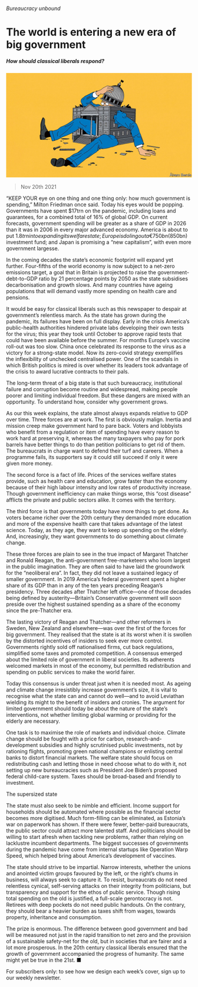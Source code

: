 ###### Bureaucracy unbound

# The world is entering a new era of big government 

##### How should classical liberals respond? 

![image](images/20211120_LDD001_0.jpg) 

> Nov 20th 2021 

“KEEP YOUR eye on one thing and one thing only: how much government is spending,” Milton Friedman once said. Today his eyes would be popping. Governments have spent $17trn on the pandemic, including loans and guarantees, for a combined total of 16% of global GDP. On current forecasts, government spending will be greater as a share of GDP in 2026 than it was in 2006 in every major advanced economy. America is about to put $1.8trn into expanding its welfare state; Europe is doling out a €750bn ($850bn) investment fund; and Japan is promising a “new capitalism”, with even more government largesse.

In the coming decades the state’s economic footprint will expand yet further. Four-fifths of the world economy is now subject to a net-zero emissions target, a goal that in Britain is projected to raise the government-debt-to-GDP ratio by 21 percentage points by 2050 as the state subsidises decarbonisation and growth slows. And many countries have ageing populations that will demand vastly more spending on health care and pensions.


It would be easy for classical liberals such as this newspaper to despair at government’s relentless march. As the state has grown during the pandemic, its failures have been on full display. Early in the crisis America’s public-health authorities hindered private labs developing their own tests for the virus; this year they took until October to approve rapid tests that could have been available before the summer. For months Europe’s vaccine roll-out was too slow. China once celebrated its response to the virus as a victory for a strong-state model. Now its zero-covid strategy exemplifies the inflexibility of unchecked centralised power. One of the scandals in which British politics is mired is over whether its leaders took advantage of the crisis to award lucrative contracts to their pals.

The long-term threat of a big state is that such bureaucracy, institutional failure and corruption become routine and widespread, making people poorer and limiting individual freedom. But these dangers are mixed with an opportunity. To understand how, consider why government grows.

As our  this week explains, the state almost always expands relative to GDP over time. Three forces are at work. The first is obviously malign. Inertia and mission creep make government hard to pare back. Voters and lobbyists who benefit from a regulation or item of spending have every reason to work hard at preserving it, whereas the many taxpayers who pay for pork barrels have better things to do than petition politicians to get rid of them. The bureaucrats in charge want to defend their turf and careers. When a programme fails, its supporters say it could still succeed if only it were given more money.

The second force is a fact of life. Prices of the services welfare states provide, such as health care and education, grow faster than the economy because of their high labour intensity and low rates of productivity increase. Though government inefficiency can make things worse, this “cost disease” afflicts the private and public sectors alike. It comes with the territory.

The third force is that governments today have more things to get done. As voters became richer over the 20th century they demanded more education and more of the expensive health care that takes advantage of the latest science. Today, as they age, they want to keep up spending on the elderly. And, increasingly, they want governments to do something about climate change.

These three forces are plain to see in the true impact of Margaret Thatcher and Ronald Reagan, the anti-government free-marketeers who loom largest in the public imagination. They are often said to have laid the groundwork for the “neoliberal era”. In fact, they did not leave a sustained legacy of smaller government. In 2019 America’s federal government spent a higher share of its GDP than in any of the ten years preceding Reagan’s presidency. Three decades after Thatcher left office—one of those decades being defined by austerity—Britain’s Conservative government will soon preside over the highest sustained spending as a share of the economy since the pre-Thatcher era.

The lasting victory of Reagan and Thatcher—and other reformers in Sweden, New Zealand and elsewhere—was over the first of the forces for big government. They realised that the state is at its worst when it is swollen by the distorted incentives of insiders to seek ever more control. Governments rightly sold off nationalised firms, cut back regulations, simplified some taxes and promoted competition. A consensus emerged about the limited role of government in liberal societies. Its adherents welcomed markets in most of the economy, but permitted redistribution and spending on public services to make the world fairer.

Today this consensus is under threat just when it is needed most. As ageing and climate change irresistibly increase government’s size, it is vital to recognise what the state can and cannot do well—and to avoid Leviathan wielding its might to the benefit of insiders and cronies. The argument for limited government should today be about the nature of the state’s interventions, not whether limiting global warming or providing for the elderly are necessary.

One task is to maximise the role of markets and individual choice. Climate change should be fought with a price for carbon, research-and-development subsidies and highly scrutinised public investments, not by rationing flights, promoting green national champions or enlisting central banks to distort financial markets. The welfare state should focus on redistributing cash and letting those in need choose what to do with it, not setting up new bureaucracies such as President Joe Biden’s proposed federal child-care system. Taxes should be broad-based and friendly to investment.

The supersized state

The state must also seek to be nimble and efficient. Income support for households should be automated where possible as the financial sector becomes more digitised. Much form-filling can be eliminated, as Estonia’s war on paperwork has shown. If there were fewer, better-paid bureaucrats, the public sector could attract more talented staff. And politicians should be willing to start afresh when tackling new problems, rather than relying on lacklustre incumbent departments. The biggest successes of governments during the pandemic have come from internal startups like Operation Warp Speed, which helped bring about America’s development of vaccines.

The state should strive to be impartial. Narrow interests, whether the unions and anointed victim groups favoured by the left, or the right’s chums in business, will always seek to capture it. To resist, bureaucrats do not need relentless cynical, self-serving attacks on their integrity from politicians, but transparency and support for the ethos of public service. Though rising total spending on the old is justified, a full-scale gerontocracy is not. Retirees with deep pockets do not need public handouts. On the contrary, they should bear a heavier burden as taxes shift from wages, towards property, inheritance and consumption.

The prize is enormous. The difference between good government and bad will be measured not just in the rapid transition to net zero and the provision of a sustainable safety-net for the old, but in societies that are fairer and a lot more prosperous. In the 20th century classical liberals ensured that the growth of government accompanied the progress of humanity. The same might yet be true in the 21st. ■

For subscribers only: to see how we design each week’s cover, sign up to our weekly  newsletter.

